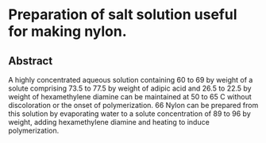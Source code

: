 # Preparation of salt solution useful for making nylon.

## Abstract
A highly concentrated aqueous solution containing 60 to 69 by weight of a solute comprising 73.5 to 77.5 by weight of adipic acid and 26.5 to 22.5 by weight of hexamethylene diamine can be maintained at 50 to 65 C without discoloration or the onset of polymerization. 66 Nylon can be prepared from this solution by evaporating water to a solute concentration of 89 to 96 by weight, adding hexamethylene diamine and heating to induce polymerization.
